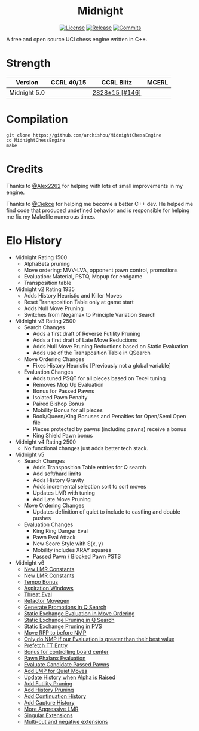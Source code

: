 <div align="center">

# Midnight
[![License][license-badge]][license-link]
[![Release][release-badge]][release-link]
[![Commits][commits-badge]][commits-link]

</div>
A free and open source UCI chess engine written in C++.

# Strength

| Version      | CCRL 40/15 | CCRL Blitz         | MCERL        |
|--------------|------------|--------------------| ------------ |
| Midnight 5.0 |            | [2828±15 [#146]](http://ccrl.chessdom.com/ccrl/404/cgi/engine_details.cgi?print=Details&each_game=1&eng=Midnight%205%2064-bit#Midnight_5_64-bit) |              |

# Compilation
```
git clone https://github.com/archishou/MidnightChessEngine
cd MidnightChessEngine
make
```

# Credits
Thanks to [@Alex2262](https://github.com/Alex2262) for helping with lots of small improvements in my engine.

Thanks to [@Ciekce](https://github.com/Ciekce) for helping me become a better C++ dev. He helped me find code that produced undefined behavior and is responsible for helping me fix my Makefile numerous times.

# Elo History
- Midnight Rating 1500
  - AlphaBeta pruning
  - Move ordering: MVV-LVA, opponent pawn control, promotions
  - Evaluation: Material, PSTQ, Mopup for endgame
  - Transposition table
- Midnight v2 Rating 1935
  - Adds History Heuristic and Killer Moves
  - Reset Transposition Table only at game start
  - Adds Null Move Pruning
  - Switches from Negamax to Principle Variation Search
- Midnight v3 Rating 2500 
  - Search Changes
    - Adds a first draft of Reverse Futility Pruning
    - Adds a first draft of Late Move Reductions
    - Adds Null Move Pruning Reductions based on Static Evaluation
    - Adds use of the Transposition Table in QSearch
  - Move Ordering Changes
    - Fixes History Heuristic [Previously not a global variable]
  - Evaluation Changes
    - Adds tuned PSQT for all pieces based on Texel tuning
    - Removes Mop Up Evaluation
    - Bonus for Passed Pawns
    - Isolated Pawn Penalty
    - Paired Bishop Bonus
    - Mobility Bonus for all pieces
    - Rook/Queen/King Bonuses and Penalties for Open/Semi Open file
    - Pieces protected by pawns (including pawns) receive a bonus
    - King Shield Pawn bonus
- Midnight v4 Rating 2500
  - No functional changes just adds better tech stack.
- Midnight v5
  - Search Changes
    - Adds Transposition Table entries for Q search
    - Add soft/hard limits
    - Adds History Gravity
    - Adds incremental selection sort to sort moves
    - Updates LMR with tuning
    - Add Late Move Pruning
  - Move Ordering Changes
    - Updates definition of quiet to include to castling and double pushes
  - Evaluation Changes
    - King Ring Danger Eval
    - Pawn Eval Attack
    - New Score Style with S(x, y)
    - Mobility includes XRAY squares
    - Passed Pawn / Blocked Pawn PSTS
- Midnight v6
  - [New LMR Constants](https://chess.swehosting.se/test/8/)
  - [New LMR Constants](https://chess.swehosting.se/test/13/)
  - [Tempo Bonus](https://chess.swehosting.se/test/33/)
  - [Aspiration Windows](https://chess.swehosting.se/test/54/)
  - [Threat Eval](https://chess.swehosting.se/test/57/)
  - [Refactor Movegen](https://chess.swehosting.se/test/68/)
  - [Generate Promotions in Q Search](https://chess.swehosting.se/test/73/)
  - [Static Exchange Evaluation in Move Ordering](https://chess.swehosting.se/test/91/)
  - [Static Exchange Pruning in Q Search](https://chess.swehosting.se/test/110/)
  - [Static Exchange Pruning in PVS](https://chess.swehosting.se/test/125/)
  - [Move RFP to before NMP](https://chess.swehosting.se/test/168/)
  - [Only do NMP if our Evaluation is greater than their best value](https://chess.swehosting.se/test/177/)
  - [Prefetch TT Entry](https://chess.swehosting.se/test/190/)
  - [Bonus for controlling board center](https://chess.swehosting.se/test/197/)
  - [Pawn Phalanx Evaluation](https://chess.swehosting.se/test/200/)
  - [Evaluate Candidate Passed Pawns](https://chess.swehosting.se/test/208/)
  - [Add LMP for Quiet Moves](https://chess.swehosting.se/test/227/)
  - [Update History when Alpha is Raised](https://chess.swehosting.se/test/230/)
  - [Add Futility Pruning](https://chess.swehosting.se/test/248/)
  - [Add History Pruning](https://chess.swehosting.se/test/270/)
  - [Add Continuation History](https://chess.swehosting.se/test/309/)
  - [Add Capture History](https://chess.swehosting.se/test/318/)
  - [More Aggressive LMR](https://chess.swehosting.se/test/320/)
  - [Singular Extensions](https://chess.swehosting.se/test/329/)
  - [Multi-cut and negative extensions](https://chess.swehosting.se/test/355/)

[commits-badge]:https://img.shields.io/github/commits-since/archishou/MidnightChessEngine/latest?style=for-the-badge
[commits-link]:https://github.com/archishou/MidnightChessEngine/commits/master
[release-badge]:https://img.shields.io/github/v/release/archishou/MidnightChessEngine?style=for-the-badge&label=official%20release
[release-link]:https://github.com/archishou/MidnightChessEngine/releases/latest
[license-badge]:https://img.shields.io/github/license/archishou/MidnightChessEngine?style=for-the-badge&label=license&color=success
[license-link]:https://github.com/archishou/MidnightChessEngine/blob/master/LICENSE